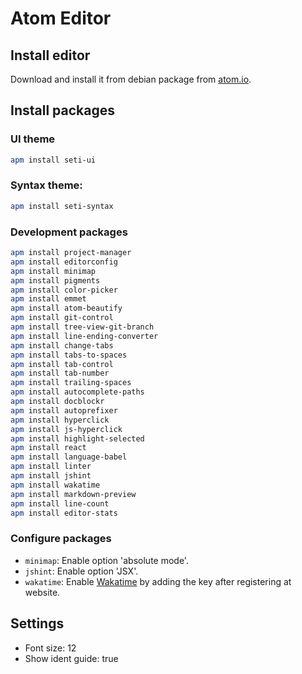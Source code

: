 # Atom Editor

## Install editor

Download and install it from debian package from [atom.io](https://atom.io/).

## Install packages

### UI theme

```bash
apm install seti-ui
```

### Syntax theme:

```bash
apm install seti-syntax
```

### Development packages

```bash
apm install project-manager
apm install editorconfig
apm install minimap
apm install pigments
apm install color-picker
apm install emmet
apm install atom-beautify
apm install git-control
apm install tree-view-git-branch
apm install line-ending-converter
apm install change-tabs
apm install tabs-to-spaces
apm install tab-control
apm install tab-number
apm install trailing-spaces
apm install autocomplete-paths
apm install docblockr
apm install autoprefixer
apm install hyperclick
apm install js-hyperclick
apm install highlight-selected
apm install react
apm install language-babel
apm install linter
apm install jshint
apm install wakatime
apm install markdown-preview
apm install line-count
apm install editor-stats
```

### Configure packages

- `minimap`: Enable option 'absolute mode'.
- `jshint`: Enable option 'JSX'.
- `wakatime`: Enable [Wakatime](http://wakatime.com) by adding the key after registering at website.

## Settings

- Font size: 12
- Show ident guide: true
